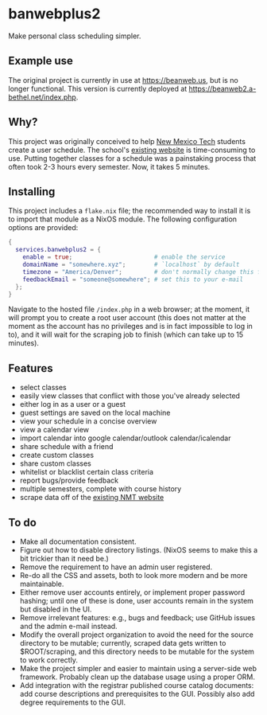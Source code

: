 banwebplus2
==========

Make personal class scheduling simpler.

## Example use
The original project is currently in use at https://beanweb.us, but is
no longer functional. This version is currently deployed at
https://beanweb2.a-bethel.net/index.php.

## Why?
This project was originally conceived to help [New Mexico Tech](http://www.nmt.edu/) students create a user schedule.
The school's [existing website](https://banweb7.nmt.edu/pls/PROD/hwzkcrof.p_uncgslctcrsoff) is time-consuming to use. Putting together
classes for a schedule was a painstaking process that often took 2-3 hours every semester. Now, it takes 5 minutes.

## Installing
This project includes a `flake.nix` file; the recommended way to
install it is to import that module as a NixOS module. The following
configuration options are provided:
```nix
{
  services.banwebplus2 = {
    enable = true;                       # enable the service
    domainName = "somewhere.xyz";        # `localhost` by default
    timezone = "America/Denver";         # don't normally change this for NMT
    feedbackEmail = "someone@somewhere"; # set this to your e-mail
  };
}
```
Navigate to the hosted file `/index.php` in a web browser; at the
moment, it will prompt you to create a root user account (this does
not matter at the moment as the account has no privileges and is in
fact impossible to log in to), and it will wait for the scraping job
to finish (which can take up to 15 minutes).

## Features
* select classes
* easily view classes that conflict with those you've already selected
* either log in as a user or a guest
* guest settings are saved on the local machine
* view your schedule in a concise overview
* view a calendar view
* import calendar into google calendar/outlook calendar/icalendar
* share schedule with a friend
* create custom classes
* share custom classes
* whitelist or blacklist certain class criteria
* report bugs/provide feedback
* multiple semesters, complete with course history
* scrape data off of the [existing NMT website](https://banweb7.nmt.edu/pls/PROD/hwzkcrof.p_uncgslctcrsoff)

## To do
* Make all documentation consistent.
* Figure out how to disable directory listings. (NixOS seems to make
  this a bit trickier than it need be.)
* Remove the requirement to have an admin user registered.
* Re-do all the CSS and assets, both to look more modern and be more
  maintainable.
* Either remove user accounts entirely, or implement proper password
  hashing; until one of these is done, user accounts remain in the
  system but disabled in the UI.
* Remove irrelevant features: e.g., bugs and feedback; use GitHub
  issues and the admin e-mail instead.
* Modify the overall project organization to avoid the need for the
  source directory to be mutable; currently, scraped data gets written
  to $ROOT/scraping, and this directory needs to be mutable for the
  system to work correctly.
* Make the project simpler and easier to maintain using a server-side
  web framework. Probably clean up the database usage using a proper
  ORM.
* Add integration with the registrar published course catalog
  documents: add course descriptions and prerequisites to the GUI.
  Possibly also add degree requirements to the GUI.
